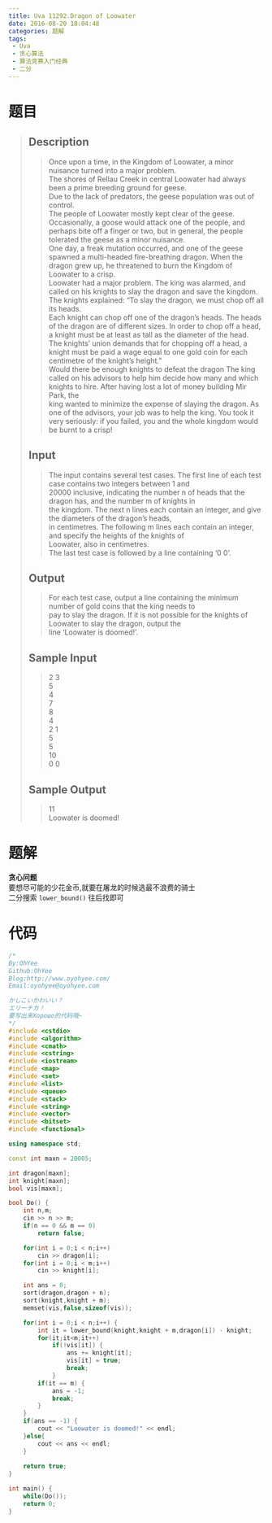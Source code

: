 ```yaml
---
title: Uva 11292.Dragon of Loowater
date: 2016-08-20 18:04:48
categories: 题解
tags: 
 - Uva
 - 贪心算法
 - 算法竞赛入门经典
 - 二分
---
```

# 题目
> ## Description
>> Once upon a time, in the Kingdom of Loowater, a minor nuisance turned into a major problem.  
>> The shores of Rellau Creek in central Loowater had always been a prime breeding ground for geese.  
>> Due to the lack of predators, the geese population was out of control.   
>> The people of Loowater mostly kept clear of the geese.   
>> Occasionally, a goose would attack one of the people, and perhaps bite off a finger or two, but in general, the people tolerated the geese as a minor nuisance.   
>> One day, a freak mutation occurred, and one of the geese spawned a multi-headed fire-breathing dragon. When the dragon grew up, he threatened to burn the Kingdom of Loowater to a crisp.  
>> Loowater had a major problem. The king was alarmed, and called on his knights to slay the dragon and save the kingdom.  
>> The knights explained: “To slay the dragon, we must chop off all its heads.   
>> Each knight can chop off one of the dragon’s heads. The heads of the dragon are of different sizes. In order to chop off a head, a knight must be at least as tall as the diameter of the head.   
>> The knights’ union demands that for chopping off a head, a knight must be paid a wage equal to one gold coin for each centimetre of the knight’s height.”  
>> Would there be enough knights to defeat the dragon  The king called on his advisors to help him decide how many and which knights to hire. After having lost a lot of money building Mir Park, the  
>> king wanted to minimize the expense of slaying the dragon. As one of the advisors, your job was to help the king. You took it very seriously: if you failed, you and the whole kingdom would be burnt to a crisp!  
>> <!--more-->  
> 
> ## Input  
>> The input contains several test cases. The first line of each test case contains two integers between 1 and  
>> 20000 inclusive, indicating the number n of heads that the dragon has, and the number m of knights in  
>> the kingdom. The next n lines each contain an integer, and give the diameters of the dragon’s heads,  
>> in centimetres. The following m lines each contain an integer, and specify the heights of the knights of  
>> Loowater, also in centimetres.  
>> The last test case is followed by a line containing ‘0 0’.  
> 
> ## Output  
>> For each test case, output a line containing the minimum number of gold coins that the king needs to  
>> pay to slay the dragon. If it is not possible for the knights of Loowater to slay the dragon, output the  
>> line ‘Loowater is doomed!’.  
> 
> ## Sample Input  
>> 2 3  
>> 5  
>> 4  
>> 7  
>> 8  
>> 4  
>> 2 1  
>> 5  
>> 5  
>> 10  
>> 0 0  
> 
> ## Sample Output  
>> 11  
>> Loowater is doomed!  


# 题解
**贪心问题**  
要想尽可能的少花金币,就要在屠龙的时候选最不浪费的骑士  
二分搜索 `lower_bound()` 往后找即可  

# 代码
```cpp Dragon of Loowater https://github.com/OhYee/ACM.github.io/blob/master/Uva/11292.%44%72%61%67%6F%6E%20%6F%66%20%4C%6F%6F%77%61%74%65%72.cpp 代码备份
/*
By:OhYee
Github:OhYee
Blog:http://www.oyohyee.com/
Email:oyohyee@oyohyee.com

かしこいかわいい？
エリーチカ！
要写出来Хорошо的代码哦~
*/
#include <cstdio>
#include <algorithm>
#include <cmath>
#include <cstring>
#include <iostream>
#include <map>
#include <set>
#include <list>
#include <queue>
#include <stack>
#include <string>
#include <vector>
#include <bitset>
#include <functional>

using namespace std;

const int maxn = 20005;

int dragon[maxn];
int knight[maxn];
bool vis[maxn];

bool Do() {
	int n,m;
	cin >> n >> m;
	if(n == 0 && m == 0)
		return false;

	for(int i = 0;i < n;i++)
		cin >> dragon[i];
	for(int i = 0;i < m;i++)
		cin >> knight[i];

	int ans = 0;
	sort(dragon,dragon + n);
	sort(knight,knight + m);
	memset(vis,false,sizeof(vis));

	for(int i = 0;i < n;i++) {
		int it = lower_bound(knight,knight + m,dragon[i]) - knight;
		for(it;it<m;it++)
			if(!vis[it]) {
				ans += knight[it];
				vis[it] = true;
				break;
			}
		if(it == m) {
			ans = -1;
			break;
		}
	}
	if(ans == -1) {
		cout << "Loowater is doomed!" << endl;
	}else{
		cout << ans << endl;
	}
	
	return true;
}

int main() {
	while(Do());
	return 0;
}
```